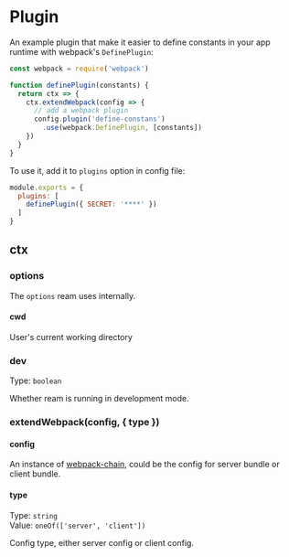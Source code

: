 # Plugin

An example plugin that make it easier to define constants in your app runtime with webpack's `DefinePlugin`:

```js
const webpack = require('webpack')

function definePlugin(constants) {
  return ctx => {
    ctx.extendWebpack(config => {
      // add a webpack plugin
      config.plugin('define-constans')
        .use(webpack.DefinePlugin, [constants])
    })
  }
}
```

To use it, add it to `plugins` option in config file:

```js
module.exports = {
  plugins: [
    definePlugin({ SECRET: '****' })
  ]
}
```

## ctx

### options

The `options` ream uses internally.

#### cwd

User's current working directory

### dev

Type: `boolean`

Whether ream is running in development mode.

### extendWebpack(config, { type })

#### config

An instance of [webpack-chain](https://github.com/mozilla-rpweb/webpack-chain), could be the config for server bundle or client bundle.

#### type

Type: `string`<br>
Value: `oneOf(['server', 'client'])`

Config type, either server config or client config.
